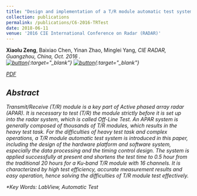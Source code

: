 ```yaml
---
title: "Design and implementation of a T/R module automatic test system"
collection: publications
permalink: /publications/C6-2016-TRTest
date: 2018-06-11
venue: '2016 CIE International Conference on Radar (RADAR)'
---
```

<b>Xiaolu Zeng</b>, Baixiao Chen, Yinan Zhao, Minglei Yang, <i>CIE RADAR, Guangzhou, China, Oct. 2016 <i>. <br>
[![button](http://Xiaolu1263.github.io/images/PDFDownloadV3.png)](http://Xiaolu1263.github.io/files/TRTest.pdf){:target="_blank"} [![button](http://Xiaolu1263.github.io/images/BibtextV3.png)](http://Xiaolu1263.github.io/files/C6-TRTest-Cite.txt){:target="_blank"} <br>
  
[PDF](http://Xiaolu1263.github.io/files/TRTest.pdf)

## Abstract <br>
Transmit/Receive (T/R) module is a key part of Active phased array radar (APAR). It is necessary to test (T/R) the module strictly before it is set up into the radar system,
which is called Off-Line Test. An APAR system is generally composed of thousands of T/R modules, which results in the heavy test task. For the difficulties of heavy test task and
complex operations, a T/R module automatic test system is introduced in this paper, including the design of the hardware platform and software system, especially the data processing
and the timing control design. The system is applied successfully at present and shortens the test time to 0.5 hour from the traditional 20 hours for a Ku-band T/R module with
16 channels. It is characterized by high test efficiency, accurate measurement results and easy operation, hence solving the difficulties of T/R module test effectively.

**Key Words: LabView, Automatic Test*

